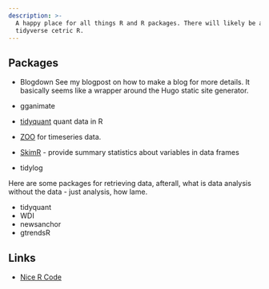 ```yaml
---
description: >-
  A happy place for all things R and R packages. There will likely be a heavy emphasis on
  tidyverse cetric R.
---
```


## Packages

* Blogdown
See my blogpost on how to make a blog for more details. It basically seems like a wrapper around the Hugo static site generator.

* gganimate

* [tidyquant](https://cran.r-project.org/web/packages/tidyquant/vignettes/TQ01-core-functions-in-tidyquant.html) 
quant data in R

* [ZOO](https://cran.r-project.org/web/packages/zoo/index.html) for timeseries data.


- [SkimR](https://cran.r-project.org/web/packages/skimr/vignettes/skimr.html) - provide summary statistics about variables in data frames

* tidylog

Here are some packages for retrieving data, afterall, what is data analysis without the data - just analysis, how lame.

* tidyquant
* WDI
* newsanchor
* gtrendsR

## Links
* [Nice R Code](https://nicercode.github.io/blog/2013-04-05-projects/)
